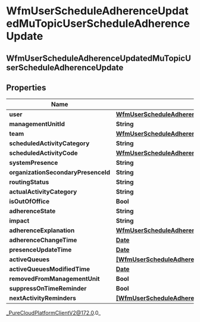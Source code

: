 # WfmUserScheduleAdherenceUpdatedMuTopicUserScheduleAdherenceUpdate

## WfmUserScheduleAdherenceUpdatedMuTopicUserScheduleAdherenceUpdate

## Properties

|Name | Type | Description | Notes|
|------------ | ------------- | ------------- | -------------|
| **user** | [**WfmUserScheduleAdherenceUpdatedMuTopicUserReference**](WfmUserScheduleAdherenceUpdatedMuTopicUserReference) |  | [optional] |
| **managementUnitId** | **String** |  | [optional] |
| **team** | [**WfmUserScheduleAdherenceUpdatedMuTopicUriReference**](WfmUserScheduleAdherenceUpdatedMuTopicUriReference) |  | [optional] |
| **scheduledActivityCategory** | **String** |  | [optional] |
| **scheduledActivityCode** | [**WfmUserScheduleAdherenceUpdatedMuTopicActivityCodeReference**](WfmUserScheduleAdherenceUpdatedMuTopicActivityCodeReference) |  | [optional] |
| **systemPresence** | **String** |  | [optional] |
| **organizationSecondaryPresenceId** | **String** |  | [optional] |
| **routingStatus** | **String** |  | [optional] |
| **actualActivityCategory** | **String** |  | [optional] |
| **isOutOfOffice** | **Bool** |  | [optional] |
| **adherenceState** | **String** |  | [optional] |
| **impact** | **String** |  | [optional] |
| **adherenceExplanation** | [**WfmUserScheduleAdherenceUpdatedMuTopicRealTimeAdherenceExplanation**](WfmUserScheduleAdherenceUpdatedMuTopicRealTimeAdherenceExplanation) |  | [optional] |
| **adherenceChangeTime** | [**Date**](Date) |  | [optional] |
| **presenceUpdateTime** | [**Date**](Date) |  | [optional] |
| **activeQueues** | [**[WfmUserScheduleAdherenceUpdatedMuTopicQueueReference]**]([WfmUserScheduleAdherenceUpdatedMuTopicQueueReference]) |  | [optional] |
| **activeQueuesModifiedTime** | [**Date**](Date) |  | [optional] |
| **removedFromManagementUnit** | **Bool** |  | [optional] |
| **suppressOnTimeReminder** | **Bool** |  | [optional] |
| **nextActivityReminders** | [**[WfmUserScheduleAdherenceUpdatedMuTopicUserNextActivityReminder]**]([WfmUserScheduleAdherenceUpdatedMuTopicUserNextActivityReminder]) |  | [optional] |



_PureCloudPlatformClientV2@172.0.0_
